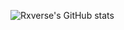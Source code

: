 
![Rxverse's GitHub stats](https://github-readme-stats.vercel.app/api?username=rxverse&show_icons=true&theme=radical)
